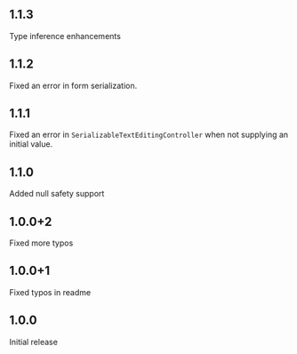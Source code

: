 ## 1.1.3
Type inference enhancements
## 1.1.2
Fixed an error in form serialization.
## 1.1.1
Fixed an error in `SerializableTextEditingController` when not supplying an initial value.
## 1.1.0
Added null safety support
## 1.0.0+2
Fixed more typos
## 1.0.0+1
Fixed typos in readme
## 1.0.0
Initial release